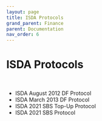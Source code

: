 ```yaml
---
layout: page
title: ISDA Protocols
grand_parent: Finance
parent: Documentation
nav_order: 6
---
```


# ISDA Protocols

<br />

- ISDA August 2012 DF Protocol 
- ISDA March 2013 DF Protocol 
- ISDA 2021 SBS Top-Up Protocol 
- ISDA 2021 SBS Protocol 